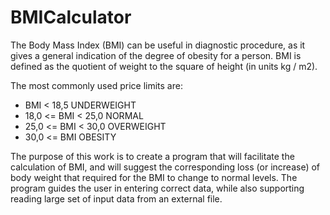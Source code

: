 # BMICalculator

The Body Mass Index (BMI) can be useful in diagnostic procedure, as it gives a general indication of the degree of obesity for a person.
BMI is defined as the quotient of weight to the square of height (in units kg / m2).

The most commonly used price limits are:

  * BMI < 18,5 UNDERWEIGHT
  * 18,0 <= BMI < 25,0 NORMAL
  * 25,0 <= BMI < 30,0 OVERWEIGHT
  * 30,0 <= BMI OBESITY
  
The purpose of this work is to create a program that will facilitate the calculation of BMI, and will suggest the corresponding loss (or increase) 
of body weight that required for the BMI to change to normal levels.
The program guides the user in entering correct data, while also supporting reading large set of input data from an external file.

